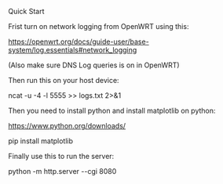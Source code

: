 Quick Start

Frist turn on network logging from OpenWRT using this:

https://openwrt.org/docs/guide-user/base-system/log.essentials#network_logging

(Also make sure DNS Log queries is on in OpenWRT)



Then run this on your host device:

ncat -u -4 -l 5555 >> logs.txt 2>&1



Then you need to install python and install matplotlib on python:

https://www.python.org/downloads/

pip install matplotlib



Finally use this to run the server:

python -m http.server --cgi 8080
